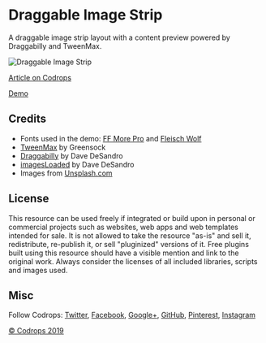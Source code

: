 # Draggable Image Strip

A draggable image strip layout with a content preview powered by Draggabilly and TweenMax.

![Draggable Image Strip](https://tympanus.net/codrops/wp-content/uploads/2019/06/DraggableImageStrip.jpg)

[Article on Codrops](https://tympanus.net/codrops/?p=40863)

[Demo](https://tympanus.net/Development/DraggableImageStrip/)

## Credits

*   Fonts used in the demo: [FF More Pro](https://fonts.adobe.com/fonts/ff-more) and [Fleisch Wolf](https://fonts.adobe.com/fonts/fleisch)
*   [TweenMax](https://greensock.com/tweenmax) by Greensock
*   [Draggabilly](https://draggabilly.desandro.com/) by Dave DeSandro
*   [imagesLoaded](https://imagesloaded.desandro.com/) by Dave DeSandro
*   Images from [Unsplash.com](https://unsplash.com/)

## License
This resource can be used freely if integrated or build upon in personal or commercial projects such as websites, web apps and web templates intended for sale. It is not allowed to take the resource "as-is" and sell it, redistribute, re-publish it, or sell "pluginized" versions of it. Free plugins built using this resource should have a visible mention and link to the original work. Always consider the licenses of all included libraries, scripts and images used.

## Misc

Follow Codrops: [Twitter](http://www.twitter.com/codrops), [Facebook](http://www.facebook.com/codrops), [Google+](https://plus.google.com/101095823814290637419), [GitHub](https://github.com/codrops), [Pinterest](http://www.pinterest.com/codrops/), [Instagram](https://www.instagram.com/codropsss/)


[© Codrops 2019](http://www.codrops.com)





